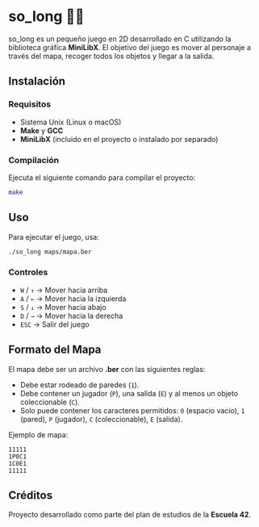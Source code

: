 # so_long 🧙‍♂️

so_long es un pequeño juego en 2D desarrollado en C utilizando la biblioteca gráfica **MiniLibX**. El objetivo del juego es mover al personaje a través del mapa, recoger todos los objetos y llegar a la salida.

## Instalación

### Requisitos
- Sistema Unix (Linux o macOS)
- **Make** y **GCC**
- **MiniLibX** (incluido en el proyecto o instalado por separado)

### Compilación
Ejecuta el siguiente comando para compilar el proyecto:
```sh
make
```

## Uso
Para ejecutar el juego, usa:
```sh
./so_long maps/mapa.ber
```

### Controles
- `W` / `↑` → Mover hacia arriba
- `A` / `←` → Mover hacia la izquierda
- `S` / `↓` → Mover hacia abajo
- `D` / `→` → Mover hacia la derecha
- `ESC` → Salir del juego

## Formato del Mapa
El mapa debe ser un archivo **.ber** con las siguientes reglas:
- Debe estar rodeado de paredes (`1`).
- Debe contener un jugador (`P`), una salida (`E`) y al menos un objeto coleccionable (`C`).
- Solo puede contener los caracteres permitidos: `0` (espacio vacío), `1` (pared), `P` (jugador), `C` (coleccionable), `E` (salida).

Ejemplo de mapa:
```
11111
1P0C1
1C0E1
11111
```

## Créditos
Proyecto desarrollado como parte del plan de estudios de la **Escuela 42**.

